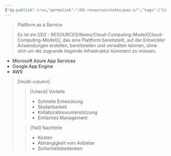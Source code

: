 ```yaml
---
{"dg-publish":true,"permalink":"/02-resources/notes/paa-s/","tags":["LF03","LF09","netzwerk"],"noteIcon":"","updated":"2024-07-10T13:55:41.000+02:00"}
---
```


> Platform as a Service

> Es ist ein [[02 - RESOURCES/Notes/Cloud-Computing-Modell\|Cloud-Computing-Modell]], das eine Plattform bereitstellt, auf der Entwickler Anwendungen erstellen, bereitstellen und verwalten können, ohne sich um die zugrunde liegende Infrastruktur kümmern zu müssen.

- Microsoft Azure App Services
- Google App Engine
- AWS

>[!multi-column]
> 
> >[!check] Vorteile
> > - Schnelle Entwicklung
> > - Skalierbarkeit
> > - Kollaborationsunterstützung
> > - Einfaches Management
> 
> >[!fail] Nachteile
> > - Kosten
> > - Abhängigkeit vom Anbieter
> > - Sicherheitsbedenken